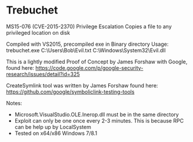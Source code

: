 # Trebuchet
MS15-076 (CVE-2015-2370) Privilege Escalation
Copies a file to any privileged location on disk

Compiled with VS2015, precompiled exe in Binary directory
Usage: trebuchet.exe C:\Users\Bob\Evil.txt C:\Windows\System32\Evil.dll

This is a lightly modified Proof of Concept by James Forshaw with Google, found here: https://code.google.com/p/google-security-research/issues/detail?id=325

CreateSymlink tool was written by James Forshaw found here:
https://github.com/google/symboliclink-testing-tools

Notes:
 - Microsoft.VisualStudio.OLE.Inerop.dll must be in the same directory
 - Exploit can only be one once every 2-3 minutes. This is because RPC can be help up by LocalSystem
 - Tested on x64/x86 Windows 7/8.1

